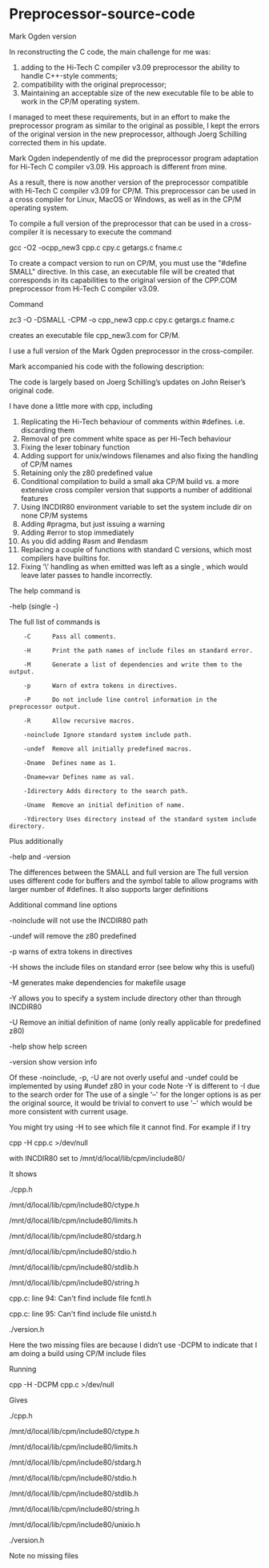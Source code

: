 # Preprocessor-source-code
Mark Ogden version

In reconstructing the C code, the main challenge for me was:

1. adding to the Hi-Tech C compiler v3.09 preprocessor the ability to handle C++-style comments;
2. compatibility with the original preprocessor;
3. Maintaining an acceptable size of the new executable file to be able to work in the CP/M operating system.

I managed to meet these requirements, but in an effort to make the preprocessor program as similar to the original as possible, I kept the errors of the original version in the new preprocessor, although Joerg Schilling corrected them in his update.

Mark Ogden independently of me did the preprocessor program adaptation for Hi-Tech C compiler v3.09. His approach is different from mine. 

As a result, there is now another version of the preprocessor compatible with Hi-Tech C compiler v3.09 for CP/M. This preprocessor can be used in a cross compiler for Linux, MacOS or Windows, as well as in the CP/M operating system.

To compile a full version of the preprocessor that can be used in a cross-compiler it is necessary to execute the command

gcc -O2 -ocpp_new3 cpp.c cpy.c getargs.c fname.c

To create a compact version to run on CP/M, you must use the "#define SMALL" directive. In this case, an executable file will be created that corresponds in its capabilities to the original version of the CPP.COM preprocessor from Hi-Tech C compiler v3.09.

Command

zc3 -O -DSMALL -CPM -o cpp_new3 cpp.c cpy.c getargs.c fname.c

creates an executable file cpp_new3.com for CP/M.

I use a full version of the Mark Ogden preprocessor in the cross-compiler.

Mark accompanied his code with the following description:

The code is largely based on Joerg Schilling’s updates on John Reiser’s original code.

I have done a little more with cpp, including

1.	Replicating the Hi-Tech behaviour of comments within #defines. i.e. discarding them
2.	Removal of pre comment white space as per Hi-Tech behaviour
3.	Fixing the lexer tobinary function
4.	Adding support for unix/windows filenames and also fixing the handling of CP/M names
5.	Retaining only the z80 predefined value
6.	Conditional compilation to build a small aka CP/M build vs. a more extensive cross compiler version that supports a number of additional features
7.	Using INCDIR80 environment variable to set the system include dir on none CP/M systems
8.	Adding #pragma, but just issuing a warning
9.	Adding #error to stop immediately
10.	As you did adding #asm and #endasm
11.	Replacing a couple of functions with standard C versions, which most compilers have builtins for.
12.	Fixing ‘\\’ handling as when emitted was left as a single \, which would leave later passes to handle incorrectly.


The help command is

-help                     (single -)

The full list of commands is

        -C      Pass all comments.
        
        -H      Print the path names of include files on standard error.
        
        -M      Generate a list of dependencies and write them to the output.
        
        -p      Warn of extra tokens in directives.
        
        -P      Do not include line control information in the preprocessor output.
        
        -R      Allow recursive macros.
        
        -noinclude Ignore standard system include path.
        
        -undef  Remove all initially predefined macros.
        
        -Dname  Defines name as 1.
        
        -Dname=var Defines name as val.
        
        -Idirectory Adds directory to the search path.
        
        -Uname  Remove an initial definition of name.
        
        -Ydirectory Uses directory instead of the standard system include directory.
 
Plus additionally

-help and -version
 
The differences between the SMALL and full version are The full version uses different code for buffers and the symbol table to allow programs with larger number of #defines. It also supports larger definitions

Additional command line options

-noinclude will not use the INCDIR80 path

-undef     will remove the z80 predefined

-p         warns of extra tokens in directives

-H         shows the include files on standard error (see below why this is useful)

-M         generates make dependencies for makefile usage

-Y         allows you to specify a system include directory other than through INCDIR80

-U         Remove an initial definition of name (only really applicable for predefined z80)

-help      show help screen

-version   show version info

Of these -noinclude, -p, -U are not overly useful and -undef could be implemented by using #undef z80 in your code Note -Y is different to -I due to the search order for <includes> The use of a single '–' for the longer options is as per the original source, it would be trivial to convert to use '–' which would be more consistent with current usage.
 
You might try using -H to see which file it cannot find.
For example if I try

cpp -H cpp.c >/dev/null

with INCDIR80 set to /mnt/d/local/lib/cpm/include80/

It shows

./cpp.h
        
/mnt/d/local/lib/cpm/include80/ctype.h
        
/mnt/d/local/lib/cpm/include80/limits.h
        
/mnt/d/local/lib/cpm/include80/stdarg.h
        
/mnt/d/local/lib/cpm/include80/stdio.h
        
/mnt/d/local/lib/cpm/include80/stdlib.h
        
/mnt/d/local/lib/cpm/include80/string.h
        
cpp.c: line 94: Can't find include file fcntl.h
        
cpp.c: line 95: Can't find include file unistd.h
        
./version.h
 
Here the two missing files are because I didn’t use -DCPM to indicate that I am doing a build using CP/M include files

Running

cpp -H -DCPM cpp.c >/dev/null

Gives

./cpp.h
        
/mnt/d/local/lib/cpm/include80/ctype.h
        
/mnt/d/local/lib/cpm/include80/limits.h
        
/mnt/d/local/lib/cpm/include80/stdarg.h
        
/mnt/d/local/lib/cpm/include80/stdio.h
        
/mnt/d/local/lib/cpm/include80/stdlib.h
        
/mnt/d/local/lib/cpm/include80/string.h
        
/mnt/d/local/lib/cpm/include80/unixio.h
        
./version.h
        
 
Note no missing files

